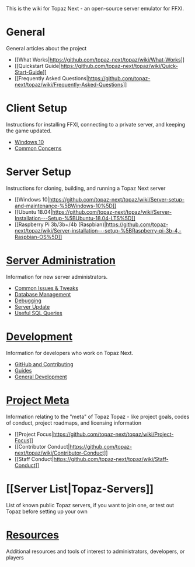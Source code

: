 This is the wiki for Topaz Next - an open-source server emulator for FFXI.

# General
General articles about the project
- [[What Works|https://github.com/topaz-next/topaz/wiki/What-Works]]
- [[Quickstart Guide|https://github.com/topaz-next/topaz/wiki/Quick-Start-Guide]]
- [[Frequently Asked Questions|https://github.com/topaz-next/topaz/wiki/Frequently-Asked-Questions]]
# Client Setup
Instructions for installing FFXI, connecting to a private server, and keeping the game updated.
- [Windows 10](https://github.com/topaz-next/topaz/wiki/Client-setup-%5BWindows%5D)
- [Common Concerns](https://github.com/topaz-next/topaz/wiki/Miscellaneous-(Client))

# Server Setup
Instructions for cloning, building, and running a Topaz Next server
- [[Windows 10|https://github.com/topaz-next/topaz/wiki/Server-setup-and-maintenance-%5BWindows-10%5D]]
- [[Ubuntu 18.04|https://github.com/topaz-next/topaz/wiki/Server-Installation---Setup-%5BUbuntu-18.04-LTS%5D]]
- [[Raspberry Pi 3b/3b+/4b (Raspbian)|https://github.com/topaz-next/topaz/wiki/Server-installation---setup-%5BRaspberry-pi-3b-4,-Raspbian-OS%5D]]

# [Server Administration](https://github.com/topaz-next/topaz/wiki/Server-Administration)
Information for new server administrators.
- [Common Issues & Tweaks](https://github.com/topaz-next/topaz/wiki/Miscellaneous-(Server))
- [Database Management](https://github.com/topaz-next/topaz/wiki/Database-Management)
- [Debugging](https://github.com/topaz-next/topaz/wiki/Debugging)
- [Server Update](https://github.com/topaz-next/topaz/wiki/Server-Update)
- [Useful SQL Queries](https://github.com/topaz-next/topaz/wiki/Useful-SQL-queries)

# [Development](https://github.com/topaz-next/topaz/wiki/Development)
Information for developers who work on Topaz Next.
- [GitHub and Contributing](https://github.com/topaz-next/topaz/wiki/GitHub-and-Contributing)
- [Guides](https://github.com/topaz-next/topaz/wiki/Guides-(Development))
- [General Development](https://github.com/topaz-next/topaz/wiki/General-Development)
# [Project Meta](https://github.com/topaz-next/topaz/wiki/Project-Meta)
Information relating to the "meta" of Topaz Topaz - like project goals, codes of conduct, project roadmaps, and licensing information
- [[Project Focus|https://github.com/topaz-next/topaz/wiki/Project-Focus]]
- [[Contributor Conduct|https://github.com/topaz-next/topaz/wiki/Contributor-Conduct]]
- [[Staff Conduct|https://github.com/topaz-next/topaz/wiki/Staff-Conduct]]
# [[Server List|Topaz-Servers]]
List of known public Topaz servers, if you want to join one, or test out Topaz before setting up your own
# [Resources](https://github.com/topaz-next/topaz/wiki/Resources)
Additional resources and tools of interest to administrators, developers, or players